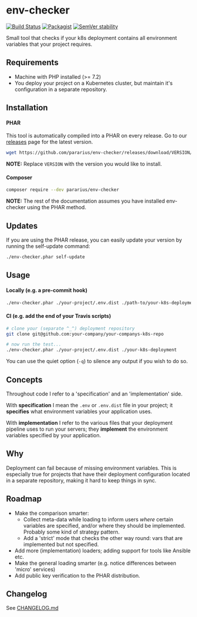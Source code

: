 # env-checker

[![Build Status](https://travis-ci.com/Pararius/env-checker.svg?branch=master)](https://travis-ci.com/Pararius/env-checker)
[![Packagist](https://img.shields.io/packagist/v/Pararius/env-checker.svg)](https://travis-ci.com/Pararius/env-checker)
[![SemVer stability](https://api.dependabot.com/badges/compatibility_score?dependency-name=pararius/env-checker&package-manager=composer&version-scheme=semver)](https://dependabot.com/compatibility-score/?dependency-name=pararius/env-checker&package-manager=composer)

Small tool that checks if your k8s deployment contains all 
environment variables that your project requires.


## Requirements

- Machine with PHP installed (>= 7.2)
- You deploy your project on a Kubernetes cluster, 
  but maintain it's configuration in a separate repository.


## Installation

#### PHAR

This tool is automatically compiled into a PHAR on every release.
Go to our [releases](https://github.com/Pararius/env-checker/releases) page for the latest version.

```bash
wget https://github.com/pararius/env-checker/releases/download/VERSION/env-checker.phar
```

**NOTE:** Replace `VERSION` with the version you would like to install.


#### Composer

```bash
composer require --dev pararius/env-checker
```

**NOTE:** The rest of the documentation assumes you have installed env-checker using the PHAR method. 


## Updates

If you are using the PHAR release, you can easily update your version by running the self-update command:
```bash
./env-checker.phar self-update
```

## Usage

#### Locally (e.g. a pre-commit hook)

```bash
./env-checker.phar ./your-project/.env.dist ./path-to/your-k8s-deployment-files
```

#### CI (e.g. add the end of your Travis scripts)

```bash
# clone your (separate ^_^) deployment repository
git clone git@github.com:your-company/your-companys-k8s-repo

# now run the test...
./env-checker.phar ./your-project/.env.dist ./your-k8s-deployment
```

You can use the quiet option (`-q`) to silence any output if you wish to do so.


## Concepts

Throughout code I refer to a 'specification' and an 'implementation' side.

With **specification** I mean the `.env` or `.env.dist` file in your project; 
it **specifies** what environment variables your application uses.

With **implementation** I refer to the various files that your deployment pipeline uses
to run your servers; they **implement** the environment variables specified by your application.


## Why

Deployment can fail because of missing environment variables. 
This is especially true for projects that have their deployment
configuration located in a separate repository, making it hard to keep things in sync.


## Roadmap

- Make the comparison smarter:
    - Collect meta-data while loading to inform users *where* certain variables are specified, 
      and/or where they should be implemented. Probably some kind of strategy pattern.
    - Add a 'strict' mode that checks the other way round: vars that are implemented but not specified.
- Add more (implementation) loaders; adding support for tools like Ansible etc.  
- Make the general loading smarter (e.g. notice differences between 'micro' services)
- Add public key verification to the PHAR distribution.


## Changelog

See [CHANGELOG.md](CHANGELOG.md)
